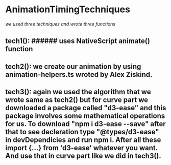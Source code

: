# AnimationTimingTechniques

###### we used three techniques and wrote three functions

## tech1(): ###### uses NativeScript animate() function

## tech2(): we create our animation by using animation-helpers.ts wroted by Alex Ziskind.

## tech3(): again we used the algorithm that we wrote same as tech2() but for curve part we downloaded a package called "d3-ease" and this package involves some mathematical operations for us. To download "npm i d3-ease --save" after that to see decleration type "@types/d3-ease" in devDependicies and run npm i. After all these import {...} from 'd3-ease' whatever you want. And use that in curve part like we did in tech3().
